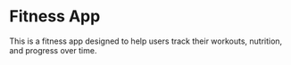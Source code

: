 # Fitness App

This is a fitness app designed to help users track their workouts, 
nutrition, and progress over time.

